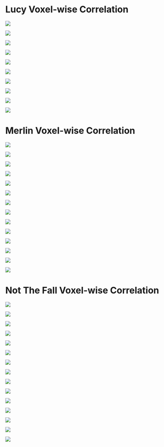 # Lucy Voxel-wise Correlation


![](corr_map_lucy_sub-026.png)

![](corr_map_lucy_sub-041.png)

![](corr_map_lucy_sub-052.png)

![](corr_map_lucy_sub-053.png)

![](corr_map_lucy_sub-055.png)

![](corr_map_lucy_sub-056.png)

![](corr_map_lucy_sub-058.png)

![](corr_map_lucy_sub-059.png)

![](corr_map_lucy_sub-060.png)

![](corr_map_lucy_sub-061.png)


# Merlin Voxel-wise Correlation


![](corr_map_merlin_sub-075.png)

![](corr_map_merlin_sub-146.png)

![](corr_map_merlin_sub-075.png)

![](corr_map_merlin_sub-146.png)

![](corr_map_merlin_sub-075.png)

![](corr_map_merlin_sub-146.png)

![](corr_map_merlin_sub-147.png)

![](corr_map_merlin_sub-148.png)

![](corr_map_merlin_sub-149.png)

![](corr_map_merlin_sub-150.png)

![](corr_map_merlin_sub-151.png)

![](corr_map_merlin_sub-152.png)

![](corr_map_merlin_sub-153.png)

![](corr_map_merlin_sub-154.png)


# Not The Fall Voxel-wise Correlation


![](corr_map_notthefallintact_sub-317.png)

![](corr_map_notthefallintact_sub-318.png)

![](corr_map_notthefallintact_sub-319.png)

![](corr_map_notthefallintact_sub-320.png)

![](corr_map_notthefallintact_sub-321.png)

![](corr_map_notthefallintact_sub-322.png)

![](corr_map_notthefallintact_sub-323.png)

![](corr_map_notthefallintact_sub-324.png)

![](corr_map_notthefallintact_sub-325.png)

![](corr_map_notthefallintact_sub-326.png)

![](figure_best_voxelwise_examples.png)

![](lag_tuning_ROIs.png)

![](roi_correlation_heatmap.png)

![](top5_rois_by_mean_r.png)

![](top5_rois_by_mean_z.png)
